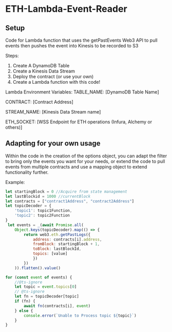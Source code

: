 # ETH-Lambda-Event-Reader
## **Setup** 

Code for Lambda function that uses the getPastEvents Web3 API to pull events then pushes the event into Kinesis to be recorded to S3

Steps:
1. Create A DynamoDB Table
2. Create a Kinesis Data Stream
3. Deploy the contract (or use your own)
4. Create a Lambda function with this code!

Lambda Environment Variables:
TABLE_NAME: [DynamoDB Table Name]

CONTRACT: [Contract Address]

STREAM_NAME: [Kinesis Data Stream name]

ETH_SOCKET: [WSS Endpoint for ETH operations (Infura, Alchemy or others)]


## **Adapting for your own usage**
Within the code in the creation of the options object, you can adapt the filter to bring only the events you want for your needs, or extend the code to pull events from multiple contracts and use a mapping object to extend functionality further.

Example: 
``` js
let startingBlock = 0 //Acquire from state management
let lastBlockid = 1000 //currentBlock
let contracts = ["contract1Address", "contract2Address"]
let topicDecoder = {
    'topic1': topic1Function,
    'topic2': topic2Function
}
 let events = _(await Promise.all(
    Object.keys(topicDecoder).map(() => {
        return web3.eth.getPastLogs({
            address: contracts[i].address,
            fromBlock: startingBlock + 1,
            toBlock: lastBlockId,
            topics: [value]
            })
        })
    )).flatten().value()

for (const event of events) {
    //@ts-ignore
    let topic = event.topics[0]
    // @ts-ignore
    let fn = topicDecoder[topic]
    if (fn) {
        await fn(contracts[i], event)
    } else {
        console.error(`Unable to Process topic ${topic}`)
    }
}
```